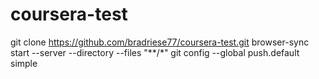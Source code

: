# coursera-test

git clone https://github.com/bradriese77/coursera-test.git
browser-sync start --server --directory --files "**/*"
git config --global push.default simple

